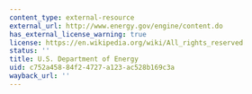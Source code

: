 ```yaml
---
content_type: external-resource
external_url: http://www.energy.gov/engine/content.do
has_external_license_warning: true
license: https://en.wikipedia.org/wiki/All_rights_reserved
status: ''
title: U.S. Department of Energy
uid: c752a458-84f2-4727-a123-ac528b169c3a
wayback_url: ''
---
```

